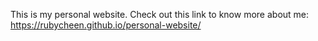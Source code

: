This is my personal website.
Check out this link to know more about me: https://rubycheen.github.io/personal-website/
